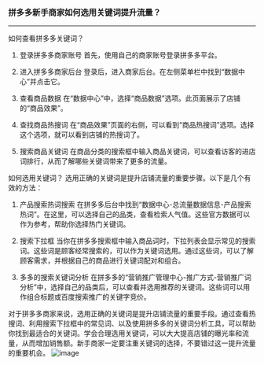 ### 拼多多新手商家如何选用关键词提升流量？
---
如何查看拼多多关键词？
1. 登录拼多多商家账号
首先，使用自己的商家账号登录拼多多平台。

2. 进入拼多多商家后台
登录后，进入商家后台。在左侧菜单栏中找到“数据中心”并点击它。

3. 查看商品数据
在“数据中心”中，选择“商品数据”选项。此页面展示了店铺的“商品效果”。

4. 查找商品热搜词
在“商品效果”页面的右侧，可以看到“商品热搜词”选项。选择这个选项，就可以看到店铺的热搜词了。

5. 搜索商品关键词
在商品分类的搜索框中输入商品关键词，可以查看访客的进店词排行，从而了解哪些关键词带来了更多的流量。

如何选用关键词？
选用正确的关键词是提升店铺流量的重要步骤。以下是几个有效的方法：

1. 产品搜索热词搜索
在拼多多后台中找到“数据中心-总流量数据信息-产品搜索热词”。在这里，可以选择自己的品类，查看检索人气值。这些官方数据可以作为参考，帮助你选择热门关键词。

2. 搜索下拉框
当你在拼多多搜索框中输入商品词时，下拉列表会显示常见的搜索词。这些词是顾客经常搜索的，可以作为关键词选用。通过这些词，可以了解顾客需求，并根据自己的商品进行关键词配对和组合。

3. 多多的搜索关键词分析
在拼多多的“营销推广管理中心-推广方式-营销推广词分析”中，选择自己的品类后，可以查看并选用推荐的关键词。这些词可以用作组合标题或百度搜索推广的关键字竞价。

对于拼多多商家来说，选用正确的关键词是提升店铺流量的重要手段。通过查看热搜词、利用搜索下拉框中的常见词、以及使用拼多多的关键词分析工具，可以帮助你找到最适合的关键词。学会合理选用关键词，可以大大提高店铺的曝光率和流量，从而增加销售额。新手商家一定要注重关键词的选择，不要错过这一提升流量的重要机会。
![image](https://github.com/ikaodian/ikaodian.github.io/assets/173875119/81002ec9-eaa7-449c-bddc-ee93d7339e8b)
